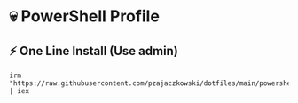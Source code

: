 # 💀 PowerShell Profile

## ⚡ One Line Install (Use admin)

```
irm "https://raw.githubusercontent.com/pzajaczkowski/dotfiles/main/powershell/setup.ps1" | iex
```
